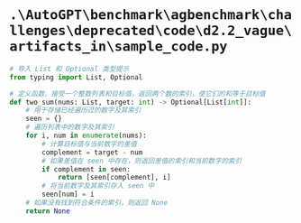 # `.\AutoGPT\benchmark\agbenchmark\challenges\deprecated\code\d2.2_vague\artifacts_in\sample_code.py`

```py
# 导入 List 和 Optional 类型提示
from typing import List, Optional

# 定义函数，接受一个整数列表和目标值，返回两个数的索引，使它们的和等于目标值
def two_sum(nums: List, target: int) -> Optional[List[int]]:
    # 用于存储已经遍历过的数字及其索引
    seen = {}
    # 遍历列表中的数字及其索引
    for i, num in enumerate(nums):
        # 计算目标值与当前数字的差值
        complement = target - num
        # 如果差值在 seen 中存在，则返回差值的索引和当前数字的索引
        if complement in seen:
            return [seen[complement], i]
        # 将当前数字及其索引存入 seen 中
        seen[num] = i
    # 如果没有找到符合条件的索引，则返回 None
    return None
```